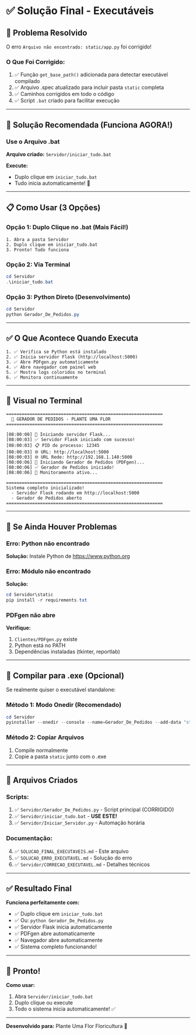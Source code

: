 # ✅ Solução Final - Executáveis

## 🎯 Problema Resolvido

O erro `Arquivo não encontrado: static/app.py` foi corrigido!

### O Que Foi Corrigido:

1. ✅ Função `get_base_path()` adicionada para detectar executável compilado
2. ✅ Arquivo .spec atualizado para incluir pasta `static` completa
3. ✅ Caminhos corrigidos em todo o código
4. ✅ Script `.bat` criado para facilitar execução

---

## 🚀 Solução Recomendada (Funciona AGORA!)

### Use o Arquivo .bat

**Arquivo criado:** `Servidor/iniciar_tudo.bat`

**Execute:**
- Duplo clique em `iniciar_tudo.bat`
- Tudo inicia automaticamente! 🎉

---

## 📋 Como Usar (3 Opções)

### Opção 1: Duplo Clique no .bat (Mais Fácil!)

```
1. Abra a pasta Servidor
2. Duplo clique em iniciar_tudo.bat
3. Pronto! Tudo funciona
```

### Opção 2: Via Terminal

```powershell
cd Servidor
.\iniciar_tudo.bat
```

### Opção 3: Python Direto (Desenvolvimento)

```powershell
cd Servidor
python Gerador_De_Pedidos.py
```

---

## ✅ O Que Acontece Quando Executa

```
1. ✅ Verifica se Python está instalado
2. ✅ Inicia servidor Flask (http://localhost:5000)
3. ✅ Abre PDFgen.py automaticamente
4. ✅ Abre navegador com painel web
5. ✅ Mostra logs coloridos no terminal
6. ✅ Monitora continuamente
```

---

## 🎨 Visual no Terminal

```
============================================================
  🌺 GERADOR DE PEDIDOS - PLANTE UMA FLOR
============================================================

[08:00:00] 🚀 Iniciando servidor Flask...
[08:00:03] ✅ Servidor Flask iniciado com sucesso!
[08:00:03] 📋 PID do processo: 12345
[08:00:03] 🌐 URL: http://localhost:5000
[08:00:03] 🌐 URL Rede: http://192.168.1.148:5000
[08:00:06] 📄 Iniciando Gerador de Pedidos (PDFgen)...
[08:00:06] ✅ Gerador de Pedidos iniciado!
[08:00:06] 🔄 Monitoramento ativo...

============================================================
Sistema completo inicializado!
  - Servidor Flask rodando em http://localhost:5000
  - Gerador de Pedidos aberto
============================================================
```

---

## 🔧 Se Ainda Houver Problemas

### Erro: Python não encontrado

**Solução:** Instale Python de https://www.python.org

### Erro: Módulo não encontrado

**Solução:**
```powershell
cd Servidor\static
pip install -r requirements.txt
```

### PDFgen não abre

**Verifique:**
1. `Clientes/PDFgen.py` existe
2. Python está no PATH
3. Dependências instaladas (tkinter, reportlab)

---

## 🎯 Compilar para .exe (Opcional)

Se realmente quiser o executável standalone:

### Método 1: Modo Onedir (Recomendado)

```powershell
cd Servidor
pyinstaller --onedir --console --name=Gerador_De_Pedidos --add-data "static;static" Gerador_De_Pedidos.py
```

### Método 2: Copiar Arquivos

1. Compile normalmente
2. Copie a pasta `static` junto com o .exe

---

## 📝 Arquivos Criados

### Scripts:
1. ✅ `Servidor/Gerador_De_Pedidos.py` - Script principal (CORRIGIDO)
2. ✅ `Servidor/iniciar_tudo.bat` - **USE ESTE!**
3. ✅ `Servidor/Iniciar_Servidor.py` - Automação horária

### Documentação:
4. ✅ `SOLUCAO_FINAL_EXECUTAVEIS.md` - Este arquivo
5. ✅ `SOLUCAO_ERRO_EXECUTAVEL.md` - Solução do erro
6. ✅ `Servidor/CORRECAO_EXECUTAVEL.md` - Detalhes técnicos

---

## ✅ Resultado Final

**Funciona perfeitamente com:**
- ✅ Duplo clique em `iniciar_tudo.bat`
- ✅ Ou: `python Gerador_De_Pedidos.py`
- ✅ Servidor Flask inicia automaticamente
- ✅ PDFgen abre automaticamente
- ✅ Navegador abre automaticamente
- ✅ Sistema completo funcionando!

---

## 🎉 Pronto!

**Como usar:**
1. Abra `Servidor/iniciar_tudo.bat`
2. Duplo clique ou execute
3. Todo o sistema inicia automaticamente! ✅

---

**Desenvolvido para:** Plante Uma Flor Floricultura 🌺

